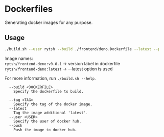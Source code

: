 # Dockerfiles

Generating docker images for any purpose.

## Usage

```sh
./build.sh --user rytsh --build ./frontend/deno.Dockerfile --latest --push
```

Image names:  
  `rytsh/frontend-deno:v0.0.1` -> version label in dockerfile  
  `rytsh/frontend-deno:latest` -> --latest option is used


For more information, run `./build.sh --help`.

```text
  --build <DOCKERFILE>
    Specify the dockerfile to build.

  --tag <TAG>
    Specify the tag of the docker image.
  --latest
    Tag the image additional 'latest'.
  --user <USER>
    Specify the user of docker hub.
  --push
    Push the image to docker hub.
```
